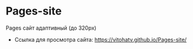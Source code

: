 # Pages-site
Pages сайт адаптивный (до 320px)

* Ссылка для просмотра сайта: https://vitohatv.github.io/Pages-site/
